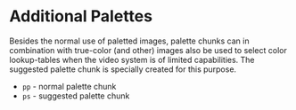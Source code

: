 Additional Palettes
===================

Besides the normal use of paletted images, palette chunks can in combination
with true-color (and other) images also be used to select color lookup-tables
when the video system is of limited capabilities. The suggested palette chunk
is specially created for this purpose.

- `pp` - normal palette chunk
- `ps` - suggested palette chunk
